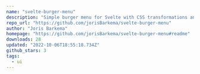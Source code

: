 ```yaml
---
name: "svelte-burger-menu"
description: "Simple burger menu for Svelte with CSS transformations and transitions. Tested in Chrome, Edge, Firefox."
repo_url: "https://github.com/jorisBarkema/svelte-burger-menu"
author: "Joris Barkema"
homepage: "https://github.com/jorisBarkema/svelte-burger-menu#readme"
downloads: 28
updated: "2022-10-06T18:55:18.734Z"
github_stars: 3
tags: 
  - ui
---
```

